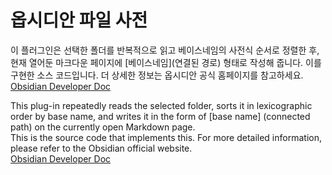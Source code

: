 # 옵시디안 파일 사전
이 플러그인은 선택한 폴더를 반복적으로 읽고 베이스네임의 사전식 순서로 정렬한 후, 현재 열어둔 마크다운 페이지에 [베이스네임](연결된 경로) 형태로 작성해 줍니다.
이를 구현한 소스 코드입니다. 더 상세한 정보는 옵시디안 공식 홈페이지를 참고하세요.
<a href src="https://docs.obsidian.md/Home">Obsidian Developer Doc</a>

This plug-in repeatedly reads the selected folder, sorts it in lexicographic order by base name, and writes it in the form of [base name] (connected path) on the currently open Markdown page.<br>
This is the source code that implements this. For more detailed information, please refer to the Obsidian official website.<br>
[Obsidian Developer Doc](https://docs.obsidian.md/Home)

